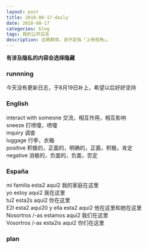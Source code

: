 ```yaml
---
layout: post
title: 2018-08-17-daily
date: 2018-08-17
categories: blog
tags: 我的公开日志
description: 远离群体，说不定有「上帝视角」。
---
```

**有涉及隐私的内容会选择隐藏**

### runnning
今天没有更新日志，于8月19日补上，希望以后好好坚持

### English
interact with someone 交流，相互作用，相互影响  
sneeze  打喷嚏，喷嚏  
inquiry 调查  
luggage  行李，衣箱  
positive 积极的，正面的，明确的，正面，积极，肯定  
negative 消极的，负面的，负面，否定  

### España
mi familia esta2 aqui2 我的家庭在这里  
yo estoy aqui2 我在这里  
tu2 esta2s aqui2 你在这里  
E2l esta2 aqui20 y ella esta2 aqui2  他在这里和她在这里  
Nosortros /-as estamos aqui2  我们在这里  
Vosortros /-as esta2is aqui2  你们在这里  


### plan
<!-- 洗头发 -->
<!-- 抢优惠券 -->
<!-- 目标 -->
<!-- 跑步 -->
<!-- 每天刷三次牙 -->
<!-- 注意午休 -->
<!-- 学会利用自己的个人网站来约束自己 -->
<!-- 不要忘记自己的初心 -->
<!-- 绝对自信的身材 -->
<!-- 无与伦比的技巧 -->
<!-- 绝对的经济自由 -->
